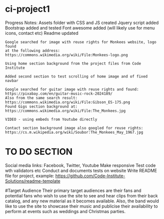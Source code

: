 # ci-project1

Progress Notes:
    Assets folder with CSS and JS created
    Jquery script added
    Bootstrap added and tested
    Font awesome added (will likely use for menu icons, contact etc)
    Readme updated

    Google searched for image with reuse rights for Monkees website, logo found
    at the following address: https://commons.wikimedia.org/wiki/File:Monkees-logo.png

    Using home section background from the project files from Code Institute

    Added second section to test scrolling of home image and of fixed navbar

    Google searched for guitar image with reuse rights and found: https://pixabay.com/en/guitar-music-rock-2024189/
    Also from the same search result: https://commons.wikimedia.org/wiki/File:Gibson_ES-175.png
    Found Gigs section background at: https://commons.wikimedia.org/wiki/File:The_Monkees.jpg

    VIDEO - using embeds from Youtube directly 

    Contact section background image also googled for reuse rights: https://cs.m.wikipedia.org/wiki/Soubor:The_Monkees_May_1967.jpg

    


# TO DO SECTION

Social media links: Facebook, Twitter, Youtube
Make responsive
Test code wth validators etc
Conduct and documents tests on website
Write README file for project, example: https://github.com/Code-Institute-Solutions/readme-template

#Target Audience
Their primary target audiences are their fans and potential fans who wish to use the site to see and hear clips from their back catalog, and any new material as it becomes available.
Also, the band would like to use the site to showcase their music and publicise their availability to perform at events such as weddings and Christmas parties.

